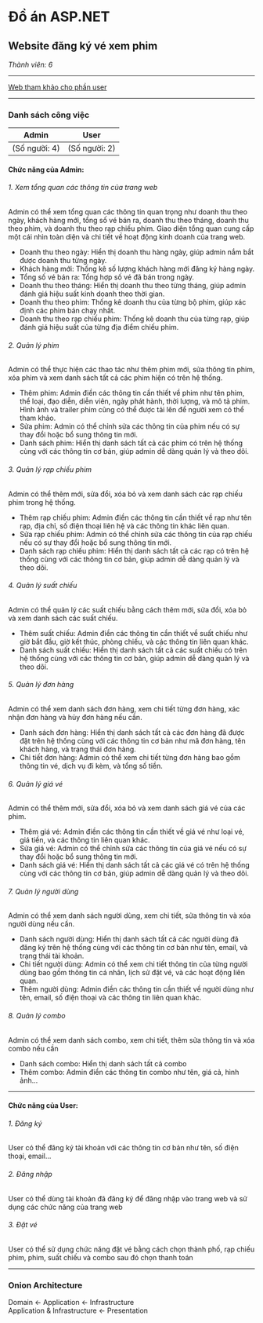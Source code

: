 # Đồ án ASP.NET
## Website đăng ký vé xem phim
_Thành viên: 6_

----

[Web tham khảo cho phần user](https://www.galaxycine.vn/booking/)

----
### Danh sách công việc

| Admin | User  |
| --------      | --------      |
| (Số người: 4) | (Số người: 2) |

#### Chức năng của Admin:
###### 1. Xem tổng quan các thông tin của trang web
Admin có thể xem tổng quan các thông tin quan trọng như doanh thu theo ngày, khách hàng mới, tổng số vé bán ra, doanh thu theo tháng, doanh thu theo phim, và doanh thu theo rạp chiếu phim. Giao diện tổng quan cung cấp một cái nhìn toàn diện và chi tiết về hoạt động kinh doanh của trang web.
<br>
- Doanh thu theo ngày: Hiển thị doanh thu hàng ngày, giúp admin nắm bắt được doanh thu từng ngày.
- Khách hàng mới: Thống kê số lượng khách hàng mới đăng ký hàng ngày.
- Tổng số vé bán ra: Tổng hợp số vé đã bán trong ngày.
- Doanh thu theo tháng: Hiển thị doanh thu theo từng tháng, giúp admin đánh giá hiệu suất kinh doanh theo thời gian.
- Doanh thu theo phim: Thống kê doanh thu của từng bộ phim, giúp xác định các phim bán chạy nhất.
- Doanh thu theo rạp chiếu phim: Thống kê doanh thu của từng rạp, giúp đánh giá hiệu suất của từng địa điểm chiếu phim.

###### 2. Quản lý phim
Admin có thể thực hiện các thao tác như thêm phim mới, sửa thông tin phim, xóa phim và xem danh sách tất cả các phim hiện có trên hệ thống.
<br>
- Thêm phim: Admin điền các thông tin cần thiết về phim như tên phim, thể loại, đạo diễn, diễn viên, ngày phát hành, thời lượng, và mô tả phim. Hình ảnh và trailer phim cũng có thể được tải lên để người xem có thể tham khảo.
- Sửa phim: Admin có thể chỉnh sửa các thông tin của phim nếu có sự thay đổi hoặc bổ sung thông tin mới.
- Danh sách phim: Hiển thị danh sách tất cả các phim có trên hệ thống cùng với các thông tin cơ bản, giúp admin dễ dàng quản lý và theo dõi.

###### 3. Quản lý rạp chiếu phim
Admin có thể thêm mới, sửa đổi, xóa bỏ và xem danh sách các rạp chiếu phim trong hệ thống.
<br>
- Thêm rạp chiếu phim: Admin điền các thông tin cần thiết về rạp như tên rạp, địa chỉ, số điện thoại liên hệ và các thông tin khác liên quan.
- Sửa rạp chiếu phim: Admin có thể chỉnh sửa các thông tin của rạp chiếu nếu có sự thay đổi hoặc bổ sung thông tin mới.
- Danh sách rạp chiếu phim: Hiển thị danh sách tất cả các rạp có trên hệ thống cùng với các thông tin cơ bản, giúp admin dễ dàng quản lý và theo dõi.

###### 4. Quản lý suất chiếu
Admin có thể quản lý các suất chiếu bằng cách thêm mới, sửa đổi, xóa bỏ và xem danh sách các suất chiếu.
<br>
- Thêm suất chiếu: Admin điền các thông tin cần thiết về suất chiếu như giờ bắt đầu, giờ kết thúc, phòng chiếu, và các thông tin liên quan khác.
- Danh sách suất chiếu: Hiển thị danh sách tất cả các suất chiếu có trên hệ thống cùng với các thông tin cơ bản, giúp admin dễ dàng quản lý và theo dõi.

###### 5. Quản lý đơn hàng
Admin có thể xem danh sách đơn hàng, xem chi tiết từng đơn hàng, xác nhận đơn hàng và hủy đơn hàng nếu cần.
<br>
- Danh sách đơn hàng: Hiển thị danh sách tất cả các đơn hàng đã được đặt trên hệ thống cùng với các thông tin cơ bản như mã đơn hàng, tên khách hàng, và trạng thái đơn hàng.
- Chi tiết đơn hàng: Admin có thể xem chi tiết từng đơn hàng bao gồm thông tin vé, dịch vụ đi kèm, và tổng số tiền.

###### 6. Quản lý giá vé
Admin có thể thêm mới, sửa đổi, xóa bỏ và xem danh sách giá vé của các phim.
<br>
- Thêm giá vé: Admin điền các thông tin cần thiết về giá vé như loại vé, giá tiền, và các thông tin liên quan khác.
- Sửa giá vé: Admin có thể chỉnh sửa các thông tin của giá vé nếu có sự thay đổi hoặc bổ sung thông tin mới.
- Danh sách giá vé: Hiển thị danh sách tất cả các giá vé có trên hệ thống cùng với các thông tin cơ bản, giúp admin dễ dàng quản lý và theo dõi.

###### 7. Quản lý người dùng
Admin có thể xem danh sách người dùng, xem chi tiết, sửa thông tin và xóa người dùng nếu cần.
<br>
- Danh sách người dùng: Hiển thị danh sách tất cả các người dùng đã đăng ký trên hệ thống cùng với các thông tin cơ bản như tên, email, và trạng thái tài khoản.
- Chi tiết người dùng: Admin có thể xem chi tiết thông tin của từng người dùng bao gồm thông tin cá nhân, lịch sử đặt vé, và các hoạt động liên quan.
- Thêm người dùng: Admin điền các thông tin cần thiết về người dùng như tên, email, số điện thoại và các thông tin liên quan khác.

###### 8. Quản lý combo
Admin có thể xem danh sách combo, xem chi tiết, thêm sửa thông tin và xóa combo nếu cần
<br>
- Danh sách combo: Hiển thị danh sách tất cả combo
- Thêm combo: Admin điền các thông tin combo như tên, giá cả, hình ảnh...

----

#### Chức năng của User:
###### 1. Đăng ký
User có thể đăng ký tài khoản với các thông tin cơ bản như tên, số điện thoại, email...

###### 2. Đăng nhập
User có thể dùng tài khoản đã đăng ký để đăng nhập vào trang web và sử dụng các chức năng của trang web

###### 3. Đặt vé
User có thể sử dụng chức năng đặt vé bằng cách chọn thành phố, rạp chiếu phim, phim, suất chiếu và combo sau đó chọn thanh toán

----

### Onion Architecture
Domain <- Application <- Infrastructure
<br>
Application & Infrastructure <- Presentation